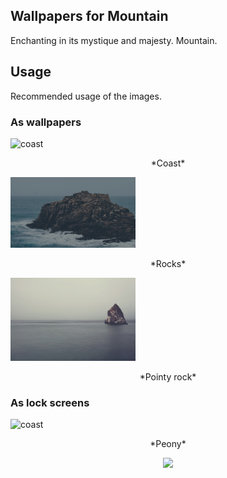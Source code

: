 ## Wallpapers for Mountain
Enchanting in its mystique and majesty. Mountain.

## Usage
Recommended usage of the images.

### As wallpapers
<img src='coast.png' alt='coast' width='200'/>
<p align='center'>*Coast*</p>

<img src='rocks.jpg' alt='coast' width='200'/>
<p align='center'>*Rocks*</p>

<img src='pointy_rock.jpg' alt='coast' width='200'/>
<p align='center'>*Pointy rock*</p>

### As lock screens
<img src='peony.jpg' alt='coast' width='200'/>
<p align='center'>*Peony*</p>

<p align='center'>
<a href='https://github.com/mountain-theme/Mountain'><img src='https://img.shields.io/static/v1?label=Powered%20By&message=Mountain&color=9ec49f&style=for-the-badge&labelColor=0f0f0f'></a>
</p>
